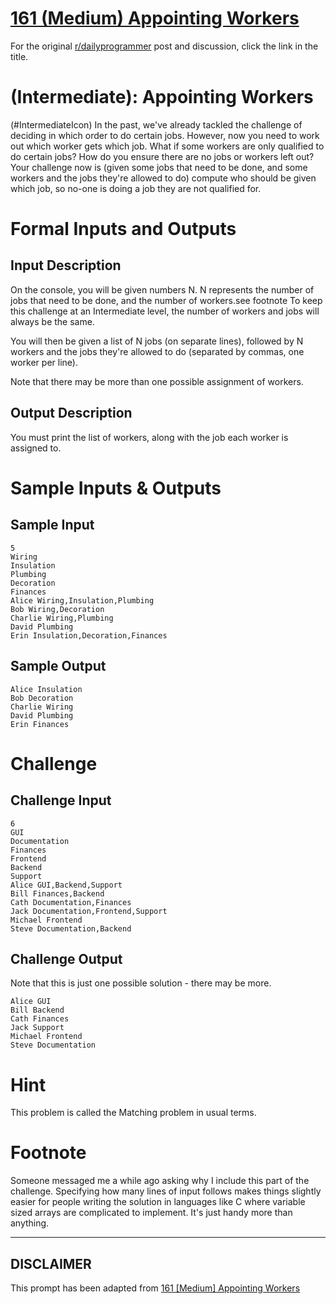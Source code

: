 # [161 (Medium) Appointing Workers](https://www.reddit.com/r/dailyprogrammer/comments/24ypno/572014_challenge_161_medium_appointing_workers/)

For the original [r/dailyprogrammer](https://www.reddit.com/r/dailyprogrammer/) post and discussion, click the link in the title.

#  (Intermediate): Appointing Workers
(#IntermediateIcon)
In the past, we've already tackled the challenge of deciding in which order to do certain jobs. However, now you need to work out which worker gets which job. What if some workers are only qualified to do certain jobs? How do you ensure there are no jobs or workers left out? Your challenge now is (given some jobs that need to be done, and some workers and the jobs they're allowed to do) compute who should be given which job, so no-one is doing a job they are not qualified for.

# Formal Inputs and Outputs
## Input Description
On the console, you will be given numbers N. N represents the number of jobs that need to be done, and the number of workers.see footnote To keep this challenge at an Intermediate level, the number of workers and jobs will always be the same.

You will then be given a list of N jobs (on separate lines), followed by N workers and the jobs they're allowed to do (separated by commas, one worker per line).

Note that there may be more than one possible assignment of workers.

## Output Description
You must print the list of workers, along with the job each worker is assigned to.

# Sample Inputs & Outputs
## Sample Input

```
5
Wiring
Insulation
Plumbing
Decoration
Finances
Alice Wiring,Insulation,Plumbing
Bob Wiring,Decoration
Charlie Wiring,Plumbing
David Plumbing
Erin Insulation,Decoration,Finances
```
## Sample Output

```
Alice Insulation
Bob Decoration
Charlie Wiring
David Plumbing
Erin Finances
```
# Challenge
## Challenge Input

```
6
GUI
Documentation
Finances
Frontend
Backend
Support
Alice GUI,Backend,Support
Bill Finances,Backend
Cath Documentation,Finances
Jack Documentation,Frontend,Support
Michael Frontend
Steve Documentation,Backend
```
## Challenge Output
Note that this is just one possible solution - there may be more.


```
Alice GUI
Bill Backend
Cath Finances
Jack Support
Michael Frontend
Steve Documentation
```
# Hint
This problem is called the Matching problem in usual terms.

# Footnote
Someone messaged me a while ago asking why I include this part of the challenge. Specifying how many lines of input follows makes things slightly easier for people writing the solution in languages like C where variable sized arrays are complicated to implement. It's just handy more than anything.


----
## **DISCLAIMER**
This prompt has been adapted from [161 [Medium] Appointing Workers](https://www.reddit.com/r/dailyprogrammer/comments/24ypno/572014_challenge_161_medium_appointing_workers/
)

